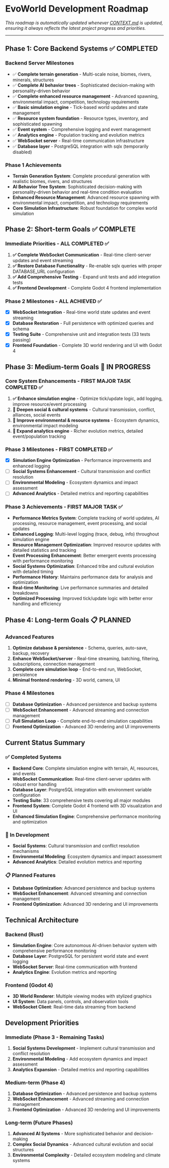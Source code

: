 # EvoWorld Development Roadmap

*This roadmap is automatically updated whenever [CONTEXT.md](../CONTEXT.md) is updated, ensuring it always reflects the latest project progress and priorities.*

---

## Phase 1: Core Backend Systems ✅ COMPLETED

### Backend Server Milestones
- ✅ **Complete terrain generation** - Multi-scale noise, biomes, rivers, minerals, structures
- ✅ **Complete AI behavior trees** - Sophisticated decision-making with personality-driven behavior
- ✅ **Complete enhanced resource management** - Advanced spawning, environmental impact, competition, technology requirements
- ✅ **Basic simulation engine** - Tick-based world updates and state management
- ✅ **Resource system foundation** - Resource types, inventory, and sophisticated spawning
- ✅ **Event system** - Comprehensive logging and event management
- ✅ **Analytics engine** - Population tracking and evolution metrics
- ✅ **WebSocket server** - Real-time communication infrastructure
- ✅ **Database layer** - PostgreSQL integration with sqlx (temporarily disabled)

### Phase 1 Achievements
- **Terrain Generation System**: Complete procedural generation with realistic biomes, rivers, and structures
- **AI Behavior Tree System**: Sophisticated decision-making with personality-driven behavior and real-time condition evaluation
- **Enhanced Resource Management**: Advanced resource spawning with environmental impact, competition, and technology requirements
- **Core Simulation Infrastructure**: Robust foundation for complex world simulation

## Phase 2: Short-term Goals ✅ COMPLETE

### Immediate Priorities - ALL COMPLETED ✅
1. **✅ Complete WebSocket Communication** - Real-time client-server updates and event streaming
2. **✅ Restore Database Functionality** - Re-enable sqlx queries with proper DATABASE_URL configuration
3. **✅ Add Comprehensive Testing** - Expand unit tests and add integration tests
4. **✅ Frontend Development** - Complete Godot 4 frontend implementation

### Phase 2 Milestones - ALL ACHIEVED ✅
- [x] **WebSocket Integration** - Real-time world state updates and event streaming
- [x] **Database Restoration** - Full persistence with optimized queries and schema
- [x] **Testing Suite** - Comprehensive unit and integration tests (33 tests passing)
- [x] **Frontend Foundation** - Complete 3D world rendering and UI with Godot 4

## Phase 3: Medium-term Goals 🚧 IN PROGRESS

### Core System Enhancements - FIRST MAJOR TASK COMPLETED ✅
1. **✅ Enhance simulation engine** - Optimize tick/update logic, add logging, improve resource/event processing
2. **🚧 Deepen social & cultural systems** - Cultural transmission, conflict, alliances, social events
3. **🚧 Improve environmental & resource systems** - Ecosystem dynamics, environmental impact modeling
4. **🚧 Expand analytics engine** - Richer evolution metrics, detailed event/population tracking

### Phase 3 Milestones - FIRST COMPLETED ✅
- [x] **Simulation Engine Optimization** - Performance improvements and enhanced logging
- [ ] **Social Systems Enhancement** - Cultural transmission and conflict resolution
- [ ] **Environmental Modeling** - Ecosystem dynamics and impact assessment
- [ ] **Advanced Analytics** - Detailed metrics and reporting capabilities

### Phase 3 Achievements - FIRST MAJOR TASK ✅
- **Performance Metrics System**: Complete tracking of world updates, AI processing, resource management, event processing, and social updates
- **Enhanced Logging**: Multi-level logging (trace, debug, info) throughout simulation engine
- **Resource Management Optimization**: Improved resource updates with detailed statistics and tracking
- **Event Processing Enhancement**: Better emergent events processing with performance monitoring
- **Social Systems Optimization**: Enhanced tribe and cultural evolution with detailed timing
- **Performance History**: Maintains performance data for analysis and optimization
- **Real-time Monitoring**: Live performance summaries and detailed breakdowns
- **Optimized Processing**: Improved tick/update logic with better error handling and efficiency

## Phase 4: Long-term Goals 📋 PLANNED

### Advanced Features
1. **Optimize database & persistence** - Schema, queries, auto-save, backup, recovery
2. **Enhance WebSocket/server** - Real-time streaming, batching, filtering, subscriptions, connection management
3. **Complete core simulation loop** - End-to-end run, WebSocket, persistence
4. **Minimal frontend rendering** - 3D world, camera, UI

### Phase 4 Milestones
- [ ] **Database Optimization** - Advanced persistence and backup systems
- [ ] **WebSocket Enhancement** - Advanced streaming and connection management
- [ ] **Full Simulation Loop** - Complete end-to-end simulation capabilities
- [ ] **Frontend Optimization** - Advanced 3D rendering and UI improvements

## Current Status Summary

### ✅ Completed Systems
- **Backend Core**: Complete simulation engine with terrain, AI, resources, and events
- **WebSocket Communication**: Real-time client-server updates with robust error handling
- **Database Layer**: PostgreSQL integration with environment variable configuration
- **Testing Suite**: 33 comprehensive tests covering all major modules
- **Frontend System**: Complete Godot 4 frontend with 3D visualization and UI
- **Enhanced Simulation Engine**: Comprehensive performance monitoring and optimization

### 🚧 In Development
- **Social Systems**: Cultural transmission and conflict resolution mechanisms
- **Environmental Modeling**: Ecosystem dynamics and impact assessment
- **Advanced Analytics**: Detailed evolution metrics and reporting

### 📋 Planned Features
- **Database Optimization**: Advanced persistence and backup systems
- **WebSocket Enhancement**: Advanced streaming and connection management
- **Frontend Optimization**: Advanced 3D rendering and UI improvements

## Technical Architecture

### Backend (Rust)
- **Simulation Engine**: Core autonomous AI-driven behavior system with comprehensive performance monitoring
- **Database Layer**: PostgreSQL for persistent world state and event logging
- **WebSocket Server**: Real-time communication with frontend
- **Analytics Engine**: Evolution metrics and reporting

### Frontend (Godot 4)
- **3D World Renderer**: Multiple viewing modes with stylized graphics
- **UI System**: Data panels, controls, and observation tools
- **WebSocket Client**: Real-time data streaming from backend

## Development Priorities

### Immediate (Phase 3 - Remaining Tasks)
1. **Social Systems Development** - Implement cultural transmission and conflict resolution
2. **Environmental Modeling** - Add ecosystem dynamics and impact assessment
3. **Analytics Expansion** - Detailed metrics and reporting capabilities

### Medium-term (Phase 4)
1. **Database Optimization** - Advanced persistence and backup systems
2. **WebSocket Enhancement** - Advanced streaming and connection management
3. **Frontend Optimization** - Advanced 3D rendering and UI improvements

### Long-term (Future Phases)
1. **Advanced AI Systems** - More sophisticated behavior and decision-making
2. **Complex Social Dynamics** - Advanced cultural evolution and social structures
3. **Environmental Complexity** - Detailed ecosystem modeling and climate systems